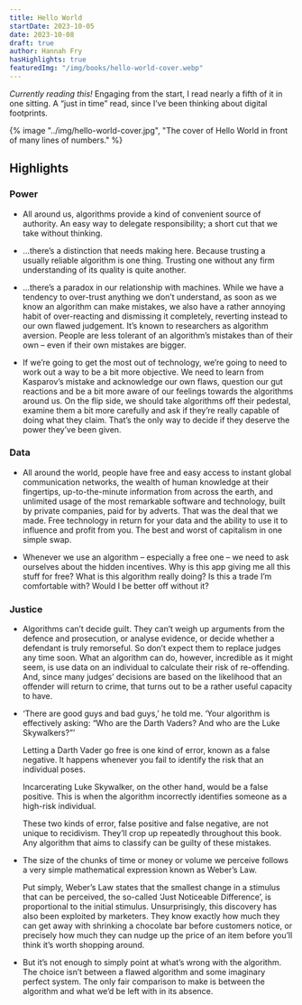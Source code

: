 ```yaml
---
title: Hello World
startDate: 2023-10-05
date: 2023-10-08
draft: true
author: Hannah Fry
hasHighlights: true
featuredImg: "/img/books/hello-world-cover.webp"
---
```


<em>Currently reading this!</em> Engaging from the start, I read nearly a fifth of it in one sitting. A “just in time” read, since I’ve been thinking about digital footprints.

<!-- excerpt -->

{% image "../img/hello-world-cover.jpg", "The cover of Hello World in front of many lines of numbers." %}

## Highlights

<div class="highlights">

### Power

* All around us, algorithms provide a kind of convenient source of authority. An easy way to delegate responsibility; a short cut that we take without thinking.

* ...there’s a distinction that needs making here. Because trusting a usually reliable algorithm is one thing. Trusting one without any firm understanding of its quality is quite another.

* ...there’s a paradox in our relationship with machines. While we have a tendency to over-trust anything we don’t understand, as soon as we know an algorithm can make mistakes, we also have a rather annoying habit of over-reacting and dismissing it completely, reverting instead to our own flawed judgement. It’s known to researchers as algorithm aversion. People are less tolerant of an algorithm’s mistakes than of their own – even if their own mistakes are bigger.

* If we’re going to get the most out of technology, we’re going to need to work out a way to be a bit more objective. We need to learn from Kasparov’s mistake and acknowledge our own flaws, question our gut reactions and be a bit more aware of our feelings towards the algorithms around us. On the flip side, we should take algorithms off their pedestal, examine them a bit more carefully and ask if they’re really capable of doing what they claim. That’s the only way to decide if they deserve the power they’ve been given.

### Data

* All around the world, people have free and easy access to instant global communication networks, the wealth of human knowledge at their fingertips, up-to-the-minute information from across the earth, and unlimited usage of the most remarkable software and technology, built by private companies, paid for by adverts. That was the deal that we made. Free technology in return for your data and the ability to use it to influence and profit from you. The best and worst of capitalism in one simple swap.

* Whenever we use an algorithm – especially a free one – we need to ask ourselves about the hidden incentives. Why is this app giving me all this stuff for free? What is this algorithm really doing? Is this a trade I’m comfortable with? Would I be better off without it?

### Justice

* Algorithms can’t decide guilt. They can’t weigh up arguments from the defence and prosecution, or analyse evidence, or decide whether a defendant is truly remorseful. So don’t expect them to replace judges any time soon. What an algorithm can do, however, incredible as it might seem, is use data on an individual to calculate their risk of re-offending. And, since many judges’ decisions are based on the likelihood that an offender will return to crime, that turns out to be a rather useful capacity to have.

* ‘There are good guys and bad guys,’ he told me. ‘Your algorithm is effectively asking: “Who are the Darth Vaders? And who are the Luke Skywalkers?”’
  <p>Letting a Darth Vader go free is one kind of error, known as a false negative. It happens whenever you fail to identify the risk that an individual poses.</p>
  <p>Incarcerating Luke Skywalker, on the other hand, would be a false positive. This is when the algorithm incorrectly identifies someone as a high-risk individual.</p>
  <p>These two kinds of error, false positive and false negative, are not unique to recidivism. They’ll crop up repeatedly throughout this book. Any algorithm that aims to classify can be guilty of these mistakes.</p>

* The size of the chunks of time or money or volume we perceive follows a very simple mathematical expression known as Weber’s Law.
  <p>Put simply, Weber’s Law states that the smallest change in a stimulus that can be perceived, the so-called ‘Just Noticeable Difference’, is proportional to the initial stimulus. Unsurprisingly, this discovery has also been exploited by marketers. They know exactly how much they can get away with shrinking a chocolate bar before customers notice, or precisely how much they can nudge up the price of an item before you’ll think it’s worth shopping around.</p>

* But it’s not enough to simply point at what’s wrong with the algorithm. The choice isn’t between a flawed algorithm and some imaginary perfect system. The only fair comparison to make is between the algorithm and what we’d be left with in its absence.

</div>